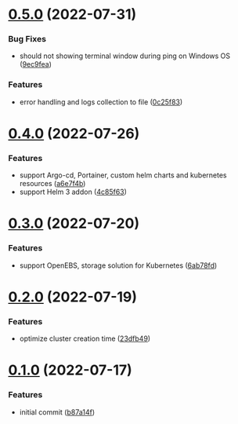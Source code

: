 # [0.5.0](https://github.com/dsieradzki/k4prox/compare/v0.4.0...v0.5.0) (2022-07-31)


### Bug Fixes

* should not showing terminal window during ping on Windows OS ([9ec9fea](https://github.com/dsieradzki/k4prox/commit/9ec9fead556f371c6f15db8bc63d98c1c5cd3fbf))


### Features

* error handling and logs collection to file ([0c25f83](https://github.com/dsieradzki/k4prox/commit/0c25f83f7dd54389f384788ffcd7237455c87eda))



# [0.4.0](https://github.com/dsieradzki/k4prox/compare/v0.3.0...v0.4.0) (2022-07-26)


### Features

* support Argo-cd, Portainer, custom helm charts and kubernetes resources ([a6e7f4b](https://github.com/dsieradzki/k4prox/commit/a6e7f4bec9233d667a52c457ba7dff5133885914))
* support Helm 3 addon ([4c85f63](https://github.com/dsieradzki/k4prox/commit/4c85f631ff7a7867a4659887161095a1e4209ff2))



# [0.3.0](https://github.com/dsieradzki/k4prox/compare/v0.2.0...v0.3.0) (2022-07-20)


### Features

* support OpenEBS, storage solution for Kubernetes ([6ab78fd](https://github.com/dsieradzki/k4prox/commit/6ab78fd3edea07c855deef2d10b2f678a80f0bc4))



# [0.2.0](https://github.com/dsieradzki/k4prox/compare/v0.1.0...v0.2.0) (2022-07-19)


### Features

* optimize cluster creation time ([23dfb49](https://github.com/dsieradzki/k4prox/commit/23dfb498b912fffa094c6786842279f9ab36eba0))



# [0.1.0](https://github.com/dsieradzki/k4prox/compare/b87a14fe29eff3cbba64bbcdd79dee200a005bd6...v0.1.0) (2022-07-17)


### Features

* initial commit ([b87a14f](https://github.com/dsieradzki/k4prox/commit/b87a14fe29eff3cbba64bbcdd79dee200a005bd6))



